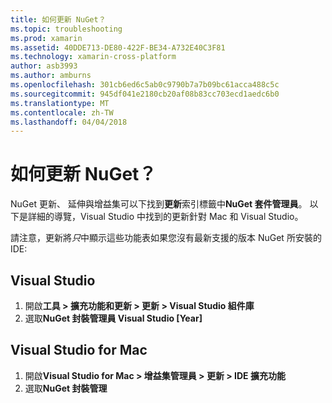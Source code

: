 ```yaml
---
title: 如何更新 NuGet？
ms.topic: troubleshooting
ms.prod: xamarin
ms.assetid: 40DDE713-DE80-422F-BE34-A732E40C3F81
ms.technology: xamarin-cross-platform
author: asb3993
ms.author: amburns
ms.openlocfilehash: 301cb6ed6c5ab0c9790b7a7b09bc61acca488c5c
ms.sourcegitcommit: 945df041e2180cb20af08b83cc703ecd1aedc6b0
ms.translationtype: MT
ms.contentlocale: zh-TW
ms.lasthandoff: 04/04/2018
---
```

# <a name="how-can-i-update-nuget"></a>如何更新 NuGet？

NuGet 更新、 延伸與增益集可以下找到**更新**索引標籤中**NuGet 套件管理員**。 以下是詳細的導覽，Visual Studio 中找到的更新針對 Mac 和 Visual Studio。 

請注意，更新將*只*中顯示這些功能表如果您沒有最新支援的版本 NuGet 所安裝的 IDE:

## <a name="visual-studio"></a>Visual Studio
1. 開啟**工具 > 擴充功能和更新 > 更新 > Visual Studio 組件庫**
2. 選取**NuGet 封裝管理員 Visual Studio [Year]**

## <a name="visual-studio-for-mac"></a>Visual Studio for Mac

1. 開啟**Visual Studio for Mac > 增益集管理員 > 更新 > IDE 擴充功能**
2. 選取**NuGet 封裝管理**


